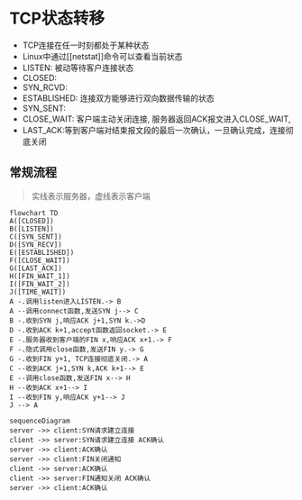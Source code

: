 # TCP状态转移

- TCP连接在任一时刻都处于某种状态
- Linux中通过[[netstat]]命令可以查看当前状态
- LISTEN: 被动等待客户连接状态
- CLOSED: 
- SYN_RCVD: 
- ESTABLISHED: 连接双方能够进行双向数据传输的状态
- SYN_SENT: 
- CLOSE_WAIT: 客户端主动关闭连接, 服务器返回ACK报文进入CLOSE_WAIT,
- LAST_ACK:等到客户端对结束报文段的最后一次确认，一旦确认完成，连接彻底关闭

## 常规流程

> 实线表示服务器，虚线表示客户端

```mermaid
flowchart TD
A([CLOSED])
B([LISTEN])
C([SYN_SENT])
D([SYN_RECV])
E([ESTABLISHED])
F([CLOSE_WAIT])
G([LAST_ACK])
H([FIN_WAIT_1])
I([FIN_WAIT_2])
J([TIME_WAIT])
A -.调用listen进入LISTEN.-> B
A --调用connect函数,发送SYN j--> C
B -.收到SYN j,响应ACK j+1,SYN k.->D
D -.收到ACK k+1,accept函数返回socket.-> E
E -.服务器收到客户端的FIN x,响应ACK x+1.-> F
F -.隐式调用close函数,发送FIN y.-> G
G -.收到FIN y+1, TCP连接彻底关闭.-> A
C --收到ACK j+1,SYN k,ACK k+1--> E
E --调用close函数,发送FIN x--> H
H --收到ACK x+1--> I
I --收到FIN y,响应ACK y+1--> J
J --> A
```


```mermaid
sequenceDiagram
server ->> client:SYN请求建立连接
client ->> server:SYN请求建立连接 ACK确认
server ->> client:ACK确认
server ->> client:FIN关闭通知
client ->> server:ACK确认
client ->> server:FIN通知关闭 ACK确认
server ->> client:ACK确认
```
